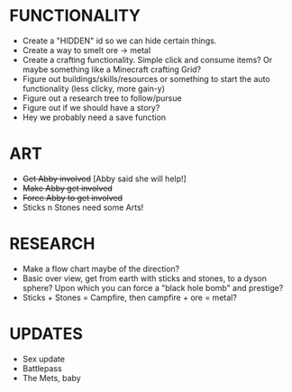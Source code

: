 # FUNCTIONALITY
- Create a "HIDDEN" id so we can hide certain things.
- Create a way to smelt ore -> metal
- Create a crafting functionality. Simple click and consume items? Or maybe something like a Minecraft crafting Grid? 
- Figure out buildings/skills/resources or something to start the auto functionality (less clicky, more gain-y)
- Figure out a research tree to follow/pursue
- Figure out if we should have a story?
- Hey we probably need a save function


# ART
- ~~Get Abby involved~~ [Abby said she will help!]
- ~~Make Abby get involved~~
- ~~Force Abby to get involved~~
- Sticks n Stones need some Arts!

# RESEARCH
- Make a flow chart maybe of the direction?
- Basic over view, get from earth with sticks and stones, to a dyson sphere? Upon which you can force a "black hole bomb" and prestige?
- Sticks + Stones = Campfire, then campfire + ore = metal?

# UPDATES
- Sex update
- Battlepass
- The Mets, baby
